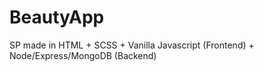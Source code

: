 # BeautyApp
SP made in  HTML + SCSS + Vanilla Javascript (Frontend) + Node/Express/MongoDB (Backend)
